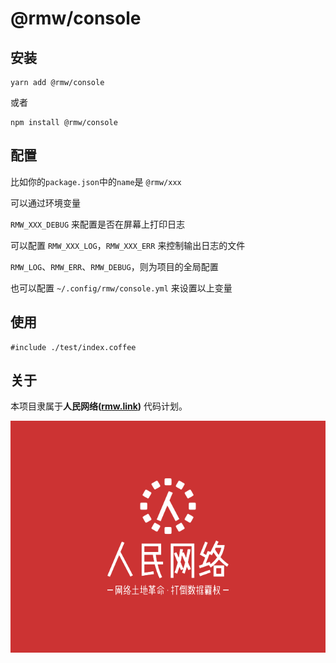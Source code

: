 # @rmw/console

##  安装

```
yarn add @rmw/console
```

或者

```
npm install @rmw/console
```

## 配置

比如你的`package.json`中的`name`是 `@rmw/xxx`

可以通过环境变量

`RMW_XXX_DEBUG` 来配置是否在屏幕上打印日志

可以配置 `RMW_XXX_LOG`，`RMW_XXX_ERR` 来控制输出日志的文件

`RMW_LOG`、`RMW_ERR`、`RMW_DEBUG`，则为项目的全局配置

也可以配置 `~/.config/rmw/console.yml` 来设置以上变量

## 使用

```
#include ./test/index.coffee
```

## 关于

本项目隶属于**人民网络([rmw.link](//rmw.link))** 代码计划。

![人民网络](https://raw.githubusercontent.com/rmw-link/logo/master/rmw.red.bg.svg)
